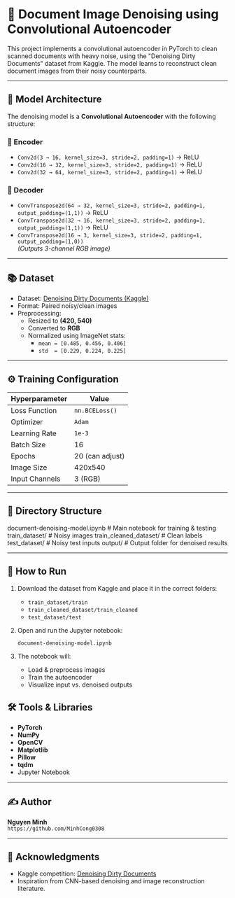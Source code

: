 # 🧼 Document Image Denoising using Convolutional Autoencoder

This project implements a convolutional autoencoder in PyTorch to clean scanned documents with heavy noise, using the "Denoising Dirty Documents" dataset from Kaggle. The model learns to reconstruct clean document images from their noisy counterparts.

---

## 🧠 Model Architecture

The denoising model is a **Convolutional Autoencoder** with the following structure:

### 🔹 Encoder

- `Conv2d(3 → 16, kernel_size=3, stride=2, padding=1)` → ReLU
- `Conv2d(16 → 32, kernel_size=3, stride=2, padding=1)` → ReLU
- `Conv2d(32 → 64, kernel_size=3, stride=2, padding=1)` → ReLU

### 🔹 Decoder

- `ConvTranspose2d(64 → 32, kernel_size=3, stride=2, padding=1, output_padding=(1,1))` → ReLU
- `ConvTranspose2d(32 → 16, kernel_size=3, stride=2, padding=1, output_padding=(1,1))` → ReLU
- `ConvTranspose2d(16 → 3, kernel_size=3, stride=2, padding=1, output_padding=(1,0))`  
  _(Outputs 3-channel RGB image)_

---

## 📚 Dataset

- Dataset: [Denoising Dirty Documents (Kaggle)](https://www.kaggle.com/competitions/denoising-dirty-documents)
- Format: Paired noisy/clean images
- Preprocessing:
  - Resized to **(420, 540)**
  - Converted to **RGB**
  - Normalized using ImageNet stats:
    - `mean = [0.485, 0.456, 0.406]`
    - `std  = [0.229, 0.224, 0.225]`

---

## ⚙️ Training Configuration

| Hyperparameter      | Value          |
|---------------------|----------------|
| Loss Function       | `nn.BCELoss()` |
| Optimizer           | `Adam`         |
| Learning Rate       | `1e-3`         |
| Batch Size          | 16             |
| Epochs              | 20 (can adjust)|
| Image Size          | 420x540        |
| Input Channels      | 3 (RGB)        |

---

## 📁 Directory Structure

document-denoising-model.ipynb # Main notebook for training & testing
train_dataset/ # Noisy images
train_cleaned_dataset/ # Clean labels
test_dataset/ # Noisy test inputs
output/ # Output folder for denoised results


---

## 🏃 How to Run

1. Download the dataset from Kaggle and place it in the correct folders:
    - `train_dataset/train`
    - `train_cleaned_dataset/train_cleaned`
    - `test_dataset/test`

2. Open and run the Jupyter notebook:
    ```
    document-denoising-model.ipynb
    ```

3. The notebook will:
    - Load & preprocess images
    - Train the autoencoder
    - Visualize input vs. denoised outputs


## 🛠 Tools & Libraries

- **PyTorch**
- **NumPy**
- **OpenCV**
- **Matplotlib**
- **Pillow**
- **tqdm**
- Jupyter Notebook

---

## ✍️ Author

**Nguyen Minh**  
`https://github.com/MinhCong0308`

---

## 📌 Acknowledgments

- Kaggle competition: [Denoising Dirty Documents](https://www.kaggle.com/competitions/denoising-dirty-documents)
- Inspiration from CNN-based denoising and image reconstruction literature.

